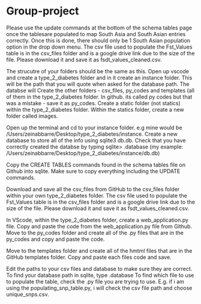 # Group-project
Please use the update commands at the bottom of the schema tables page once the tablesare populated to map South Asia and South Asian entries correctly. Once this is done, there should only be 1 South Asian population option in the drop down menu. The csv file used to populate the Fst_Values table is in the csv_files folder and is a google drive link due to the size of the file. Please download it and save it as fsdt_values_cleaned.csv.


The strucutre of your folders should be the same as this. 
Open up vscode and create a type_2_diabetes folder and in it create an instance folder. This will be the path that you will quote when asked for the database path.
The databse will 
Create the other folders - csv_files, py_codes and templates (all of them in the type_2_diabetes folder. 
In github. its called py codes but that was a mistake - save it as py_codes.
Create a static folder (not statics) within the type_2_diabetes folder. Within the statics folder, create a new folder called images. 

Open up the terminal and cd to your instance folder. e.g mine would be /Users/zeinabbarre/Desktop/type_2_diabetes/instance.
Create a new database to store all of the info using sqlite3 db.db.
Check that you have correctly created the databse by typing sqlite> .database
(my example: /Users/zeinabbarre/Desktop/type_2_diabetes/instance/db.db)

Copy the CREATE TABLES commands found in the schema tables file on Github into sqlite. Make sure to copy everything including the UPDATE commands.

Download and save all the csv_files from GitHub to the csv_files folder within your own type_2_diabetes folder.
The csv file used to populate the Fst_Values table is in the csv_files folder and is a google drive link due to the size of the file. 
Please download it and save it as fsdt_values_cleaned.csv.


In VScode, within the type_2_diabetes folder, create a web_application.py file. Copy and paste the code from the web_application.py file from Github.
Move to the py_codes folder and create all of the .py files that are in the py_codes and copy and paste the code.

Move to the templates folder and create all of the hmtml files that are in the GitHub templates folder. Copy and paste each files code and save.

Edit the paths to your csv files and database to make sure they are correct. To find your database path in sqlite, type .database
To find which file to use to populate the table, check the .py file you are trying to use.
E.g. if i am using the populating_snp_table.py, i will check the csv file path and choose unique_snps.csv. 
